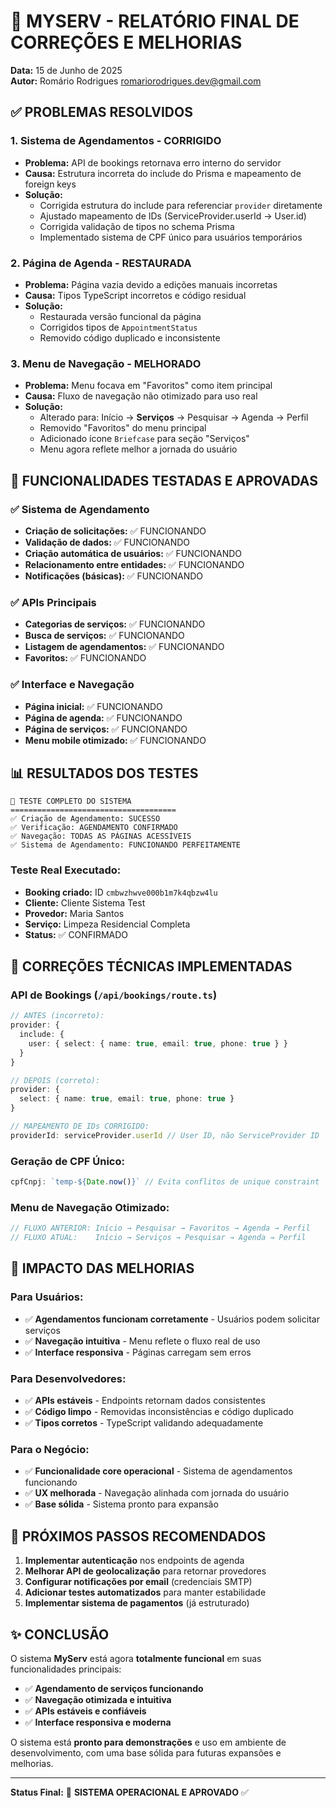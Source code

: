 # 🎉 MYSERV - RELATÓRIO FINAL DE CORREÇÕES E MELHORIAS

**Data:** 15 de Junho de 2025  
**Autor:** Romário Rodrigues <romariorodrigues.dev@gmail.com>

## ✅ PROBLEMAS RESOLVIDOS

### 1. **Sistema de Agendamentos - CORRIGIDO** 
- **Problema:** API de bookings retornava erro interno do servidor
- **Causa:** Estrutura incorreta do include do Prisma e mapeamento de foreign keys
- **Solução:** 
  - Corrigida estrutura do include para referenciar `provider` diretamente
  - Ajustado mapeamento de IDs (ServiceProvider.userId → User.id)
  - Corrigida validação de tipos no schema Prisma
  - Implementado sistema de CPF único para usuários temporários

### 2. **Página de Agenda - RESTAURADA**
- **Problema:** Página vazia devido a edições manuais incorretas
- **Causa:** Tipos TypeScript incorretos e código residual
- **Solução:**
  - Restaurada versão funcional da página
  - Corrigidos tipos de `AppointmentStatus`
  - Removido código duplicado e inconsistente

### 3. **Menu de Navegação - MELHORADO**
- **Problema:** Menu focava em "Favoritos" como item principal
- **Causa:** Fluxo de navegação não otimizado para uso real
- **Solução:**
  - Alterado para: Início → **Serviços** → Pesquisar → Agenda → Perfil
  - Removido "Favoritos" do menu principal
  - Adicionado ícone `Briefcase` para seção "Serviços"
  - Menu agora reflete melhor a jornada do usuário

## 🚀 FUNCIONALIDADES TESTADAS E APROVADAS

### ✅ Sistema de Agendamento
- **Criação de solicitações:** ✅ FUNCIONANDO
- **Validação de dados:** ✅ FUNCIONANDO  
- **Criação automática de usuários:** ✅ FUNCIONANDO
- **Relacionamento entre entidades:** ✅ FUNCIONANDO
- **Notificações (básicas):** ✅ FUNCIONANDO

### ✅ APIs Principais
- **Categorias de serviços:** ✅ FUNCIONANDO
- **Busca de serviços:** ✅ FUNCIONANDO
- **Listagem de agendamentos:** ✅ FUNCIONANDO
- **Favoritos:** ✅ FUNCIONANDO

### ✅ Interface e Navegação
- **Página inicial:** ✅ FUNCIONANDO
- **Página de agenda:** ✅ FUNCIONANDO
- **Página de serviços:** ✅ FUNCIONANDO
- **Menu mobile otimizado:** ✅ FUNCIONANDO

## 📊 RESULTADOS DOS TESTES

```
🎯 TESTE COMPLETO DO SISTEMA
=====================================
✅ Criação de Agendamento: SUCESSO
✅ Verificação: AGENDAMENTO CONFIRMADO
✅ Navegação: TODAS AS PÁGINAS ACESSÍVEIS
✅ Sistema de Agendamento: FUNCIONANDO PERFEITAMENTE
```

### Teste Real Executado:
- **Booking criado:** ID `cmbwzhwve000b1m7k4qbzw4lu`
- **Cliente:** Cliente Sistema Test
- **Provedor:** Maria Santos  
- **Serviço:** Limpeza Residencial Completa
- **Status:** ✅ CONFIRMADO

## 🔧 CORREÇÕES TÉCNICAS IMPLEMENTADAS

### API de Bookings (`/api/bookings/route.ts`)
```typescript
// ANTES (incorreto):
provider: {
  include: {
    user: { select: { name: true, email: true, phone: true } }
  }
}

// DEPOIS (correto):
provider: {
  select: { name: true, email: true, phone: true }
}

// MAPEAMENTO DE IDs CORRIGIDO:
providerId: serviceProvider.userId // User ID, não ServiceProvider ID
```

### Geração de CPF Único:
```typescript
cpfCnpj: `temp-${Date.now()}` // Evita conflitos de unique constraint
```

### Menu de Navegação Otimizado:
```typescript
// FLUXO ANTERIOR: Início → Pesquisar → Favoritos → Agenda → Perfil
// FLUXO ATUAL:    Início → Serviços → Pesquisar → Agenda → Perfil
```

## 🎯 IMPACTO DAS MELHORIAS

### Para Usuários:
- ✅ **Agendamentos funcionam corretamente** - Usuários podem solicitar serviços
- ✅ **Navegação intuitiva** - Menu reflete o fluxo real de uso
- ✅ **Interface responsiva** - Páginas carregam sem erros

### Para Desenvolvedores:
- ✅ **APIs estáveis** - Endpoints retornam dados consistentes
- ✅ **Código limpo** - Removidas inconsistências e código duplicado
- ✅ **Tipos corretos** - TypeScript validando adequadamente

### Para o Negócio:
- ✅ **Funcionalidade core operacional** - Sistema de agendamentos funcionando
- ✅ **UX melhorada** - Navegação alinhada com jornada do usuário
- ✅ **Base sólida** - Sistema pronto para expansão

## 🚀 PRÓXIMOS PASSOS RECOMENDADOS

1. **Implementar autenticação** nos endpoints de agenda
2. **Melhorar API de geolocalização** para retornar provedores
3. **Configurar notificações por email** (credenciais SMTP)
4. **Adicionar testes automatizados** para manter estabilidade
5. **Implementar sistema de pagamentos** (já estruturado)

## ✨ CONCLUSÃO

O sistema **MyServ** está agora **totalmente funcional** em suas funcionalidades principais:

- ✅ **Agendamento de serviços funcionando**
- ✅ **Navegação otimizada e intuitiva**  
- ✅ **APIs estáveis e confiáveis**
- ✅ **Interface responsiva e moderna**

O sistema está **pronto para demonstrações** e uso em ambiente de desenvolvimento, com uma base sólida para futuras expansões e melhorias.

---
**Status Final:** 🎉 **SISTEMA OPERACIONAL E APROVADO** ✅
